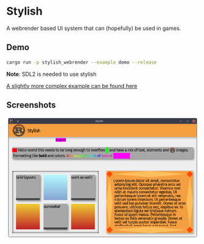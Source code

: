 # Stylish

A webrender based UI system that can (hopefully) be used in games.

## Demo

```bash
cargo run -p stylish_webrender --example demo --release
```
**Note**: SDL2 is needed to use stylish

[A slightly more complex example can be found here](https://github.com/Thinkofname/stylish_example)

## Screenshots

![demo](res/demo.png)
